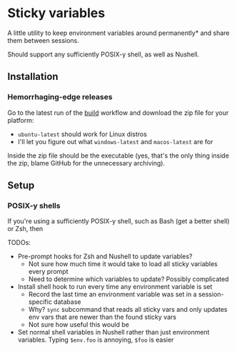 # Sticky variables

A little utility to keep environment variables around permanently\* and share them between sessions.

Should support any sufficiently POSIX-y shell, as well as Nushell.

## Installation

### Hemorrhaging-edge releases

Go to the latest run of the [build](https://github.com/ysthakur/stickyvar/actions/workflows/build.yml) workflow and download the zip file for your platform:

- `ubuntu-latest` should work for Linux distros
- I'll let you figure out what `windows-latest` and `macos-latest` are for

Inside the zip file should be the executable (yes, that's the only thing inside the zip, blame GitHub for the unnecessary archiving).

## Setup

### POSIX-y shells

If you're using a sufficiently POSIX-y shell, such as Bash (get a better shell) or Zsh, then

TODOs:

- Pre-prompt hooks for Zsh and Nushell to update variables?
  - Not sure how much time it would take to load all sticky variables every prompt
  - Need to determine which variables to update? Possibly complicated
- Install shell hook to run every time any environment variable is set
  - Record the last time an environment variable was set in a session-specific database
  - Why? `sync` subcommand that reads all sticky vars and only updates env vars that are
    newer than the found sticky vars
  - Not sure how useful this would be
- Set normal shell variables in Nushell rather than just environment variables. Typing `$env.foo` is annoying, `$foo` is easier
